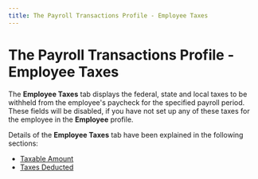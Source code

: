 ```yaml
---
title: The Payroll Transactions Profile - Employee Taxes
---
```


# The Payroll Transactions Profile - Employee Taxes


The **Employee Taxes** tab displays the federal, state and local taxes to be withheld from the employee's paycheck for the specified payroll period. These fields will be disabled, if you have not set up any of these taxes for the employee in the **Employee** profile.


Details of the **Employee Taxes** tab have been explained in the following sections:

- [Taxable Amount]({{site.prl_baseurl}}/misc/taxable_amount.html)
- [Taxes Deducted]({{site.prl_baseurl}}/misc/taxes_deducted.html)

